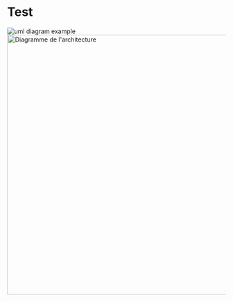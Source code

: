 
# Test


![uml diagram example](image/lotoappfrontend.svg)
<img src="image/lotoappfrontend.svg" alt="Diagramme de l'architecture" width="800" height="600">